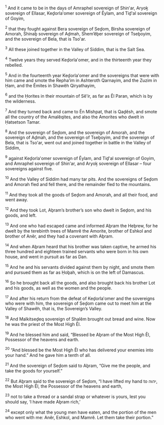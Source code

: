<sup>1</sup> And it came to be in the days of Amraphel sovereign of Shin‛ar, Aryoḵ sovereign of Ellasar, Keḏorla‛omer sovereign of Ĕylam, and Tiḏ‛al sovereign of Goyim,

<sup>2</sup> that they fought against Bera sovereign of Seḏom, Birsha sovereign of Amorah, Shinaḇ sovereign of Aḏmah, Shem’ĕḇer sovereign of Tseḇoyim, and the sovereign of Bela, that is Tso‛ar.

<sup>3</sup> All these joined together in the Valley of Siddim, that is the Salt Sea.

<sup>4</sup> Twelve years they served Keḏorla‛omer, and in the thirteenth year they rebelled.

<sup>5</sup> And in the fourteenth year Keḏorla‛omer and the sovereigns that were with him came and smote the Repha’im in Ashteroth Qarnayim, and the Zuzim in Ḥam, and the Ĕmites in Shawĕh Qiryathayim,

<sup>6</sup> and the Ḥorites in their mountain of Sĕ‛ir, as far as Ĕl Paran, which is by the wilderness.

<sup>7</sup> And they turned back and came to Ĕn Mishpat, that is Qaḏĕsh, and smote all the country of the Amalĕqites, and also the Amorites who dwelt in Ḥatsetson Tamar.

<sup>8</sup> And the sovereign of Seḏom, and the sovereign of Amorah, and the sovereign of Aḏmah, and the sovereign of Tseḇoyim, and the sovereign of Bela, that is Tso‛ar, went out and joined together in battle in the Valley of Siddim,

<sup>9</sup> against Keḏorla‛omer sovereign of Ĕylam, and Tiḏ‛al sovereign of Goyim, and Amraphel sovereign of Shin‛ar, and Aryoḵ sovereign of Ellasar – four sovereigns against five.

<sup>10</sup> And the Valley of Siddim had many tar pits. And the sovereigns of Seḏom and Amorah fled and fell there, and the remainder fled to the mountains.

<sup>11</sup> And they took all the goods of Seḏom and Amorah, and all their food, and went away.

<sup>12</sup> And they took Lot, Aḇram’s brother’s son who dwelt in Seḏom, and his goods, and left.

<sup>13</sup> And one who had escaped came and informed Aḇram the Heḇrew, for he dwelt by the terebinth trees of Mamrĕ the Amorite, brother of Eshkol and brother of Anĕr, and they had a covenant with Aḇram.

<sup>14</sup> And when Aḇram heard that his brother was taken captive, he armed his three hundred and eighteen trained servants who were born in his own house, and went in pursuit as far as Dan.

<sup>15</sup> And he and his servants divided against them by night, and smote them and pursued them as far as Ḥoḇah, which is on the left of Damascus.

<sup>16</sup> So he brought back all the goods, and also brought back his brother Lot and his goods, as well as the women and the people.

<sup>17</sup> And after his return from the defeat of Keḏorla‛omer and the sovereigns who were with him, the sovereign of Seḏom came out to meet him at the Valley of Shawĕh, that is, the Sovereign’s Valley.

<sup>18</sup> And Malkitseḏeq sovereign of Shalĕm brought out bread and wine. Now he was the priest of the Most High Ĕl.

<sup>19</sup> And he blessed him and said, “Blessed be Aḇram of the Most High Ĕl, Possessor of the heavens and earth.

<sup>20</sup> “And blessed be the Most High Ĕl who has delivered your enemies into your hand.” And he gave him a tenth of all.

<sup>21</sup> And the sovereign of Seḏom said to Aḇram, “Give me the people, and take the goods for yourself.”

<sup>22</sup> But Aḇram said to the sovereign of Seḏom, “I have lifted my hand to יהוה, the Most High Ĕl, the Possessor of the heavens and earth,

<sup>23</sup> not to take a thread or a sandal strap or whatever is yours, lest you should say, ‘I have made Aḇram rich,’

<sup>24</sup> except only what the young men have eaten, and the portion of the men who went with me: Anĕr, Eshkol, and Mamrĕ. Let them take their portion.”

